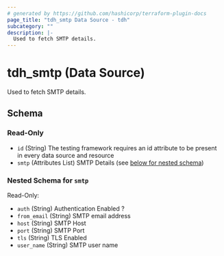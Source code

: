 ```yaml
---
# generated by https://github.com/hashicorp/terraform-plugin-docs
page_title: "tdh_smtp Data Source - tdh"
subcategory: ""
description: |-
  Used to fetch SMTP details.
---
```


# tdh_smtp (Data Source)

Used to fetch SMTP details.



<!-- schema generated by tfplugindocs -->
## Schema

### Read-Only

- `id` (String) The testing framework requires an id attribute to be present in every data source and resource
- `smtp` (Attributes List) SMTP Details (see [below for nested schema](#nestedatt--smtp))

<a id="nestedatt--smtp"></a>
### Nested Schema for `smtp`

Read-Only:

- `auth` (String) Authentication Enabled ?
- `from_email` (String) SMTP email address
- `host` (String) SMTP Host
- `port` (String) SMTP Port
- `tls` (String) TLS Enabled
- `user_name` (String) SMTP user name



